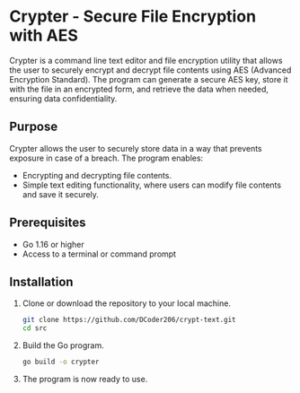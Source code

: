 # Crypter - Secure File Encryption with AES

Crypter is a command line text editor and file encryption utility that allows the user to securely encrypt and decrypt file contents using AES (Advanced Encryption Standard). The program can generate a secure AES key, store it with the file in an encrypted form, and retrieve the data when needed, ensuring data confidentiality.

## Purpose

Crypter allows the user to securely store data in a way that prevents exposure in case of a breach. The program enables:
- Encrypting and decrypting file contents.
- Simple text editing functionality, where users can modify file contents and save it securely.

## Prerequisites

- Go 1.16 or higher
- Access to a terminal or command prompt

## Installation

1. Clone or download the repository to your local machine.

    ```bash
    git clone https://github.com/DCoder206/crypt-text.git
    cd src
    ```

2. Build the Go program.

    ```bash
    go build -o crypter
    ```

3. The program is now ready to use.
